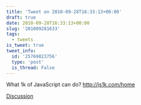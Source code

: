 ```yaml
---
title: 'Tweet on 2010-09-28T16:33:13+00:00'
draft: true
date: 2010-09-28T16:33:13+00:00
slug: '201009281633'
tags:
  - tweets
is_tweet: true
tweet_info:
  id: '25769823756'
  type: 'post'
  is_thread: False
---
```




What 1k of JavaScript can do? http://js1k.com/home

[Discussion](https://x.com/sytelus/status/25769823756)
